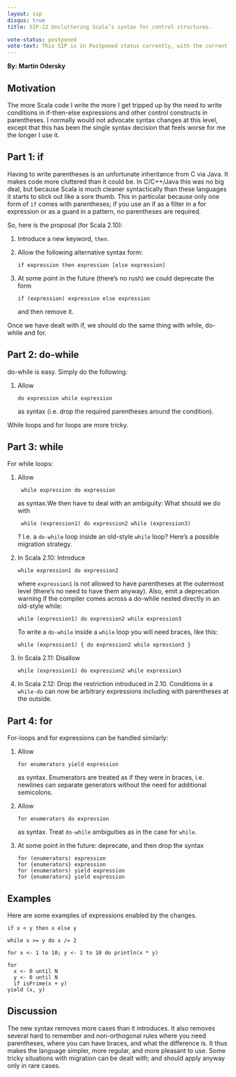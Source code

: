 ```yaml
---
layout: sip
disqus: true
title: SIP-12 Uncluttering Scala’s syntax for control structures.

vote-status: postponed
vote-text: This SIP is in Postponed status currently, with the current action for 2.10. (1) Deprecate "then" in identifiers to reserve for future keyword status. (2) Deprecate problematic "while() do" syntax.  ("do" loops in while loops require braces).
---
```


**By: Martin Odersky**

## Motivation ##

The more Scala code I write the more I get tripped up by the need to write conditions in  if-then-else expressions and other control constructs in parentheses. I normally would not advocate syntax changes at this level, except that this has been the single syntax decision that feels worse for me the longer I use it.

## Part 1: if ##

Having to write parentheses is an unfortunate inheritance from C via Java. It makes code more cluttered than it could be. In C/C++/Java this was no big deal, but because Scala is much cleaner syntactically than these languages it starts to stick out like a sore thumb. This in particular because only one form of `if` comes with parentheses; if you use an if as a filter in a for expression or as a guard in a pattern, no parentheses are required.

So, here is the proposal (for Scala 2.10):

1. Introduce a new keyword, `then`.

2.  Allow the following alternative syntax form:

        if expression then expression [else expression]

3.  At some point in the future (there’s no rush) we could deprecate the form   

        if (expression) expression else expression

    and then remove it.  


Once we have dealt with if, we should do the same thing with while, do-while and for.

## Part 2: do-while ##

do-while is easy. Simply do the following:

1.  Allow

        do expression while expression

    as syntax (i.e. drop the required parentheses around the condition).

While loops and for loops are more tricky. 

## Part 3: while ##

For while loops:

1. Allow

        while expression do expression

    as syntax.We then have to deal with an ambiguity: What should we do with

        while (expression1) do expression2 while (expression3)

    ? I.e. a `do-while` loop inside an old-style `while` loop? Here’s a possible migration strategy.

2.  In Scala 2.10:  Introduce     

        while expression1 do expression2    

    where `expression1` is not allowed to have parentheses at the outermost level (there’s no need to have them anyway). Also, emit a deprecation warning if the compiler comes across a do-while nested directly in an old-style while:

        while (expression1) do expression2 while expression3

    To write a `do-while` inside a `while` loop you will need braces, like this:
 
        while (expression1) { do expression2 while epression3 }

3.  In Scala 2.11: Disallow

        while (expression1) do expression2 while expression3

4.  In Scala 2.12: Drop the restriction introduced in 2.10. Conditions in a `while-do` can now be arbitrary expressions including with parentheses at the outside.

## Part 4: for ##

For-loops and for expressions can be handled similarly:

1.  Allow  

        for enumerators yield expression

    as syntax. Enumerators are treated as if they were in  braces, i.e. newlines can separate generators without the need for additional semicolons.

2.  Allow

        for enumerators do expression

    as syntax. Treat `do-while` ambiguities as in the case for `while`.

3.  At some point in the future: deprecate, and then drop the syntax

        for (enumerators) expression
        for {enumerators} expression
        for (enumerators) yield expression
        for {enumerators} yield expression

## Examples ##

Here are some examples of expressions enabled by the changes.

    if x < y then x else y

    while x >= y do x /= 2

    for x <- 1 to 10; y <- 1 to 10 do println(x * y)

    for
      x <- 0 until N
      y <- 0 until N
      if isPrime(x + y)
    yield (x, y)

## Discussion ##

The new syntax removes more cases than it introduces. It also removes several hard to remember and non-orthogonal rules where you need parentheses, where you can have braces, and what the difference is. It thus makes the language simpler, more regular, and more pleasant to use. Some tricky situations with migration can be dealt with; and should apply anyway only in rare cases.




